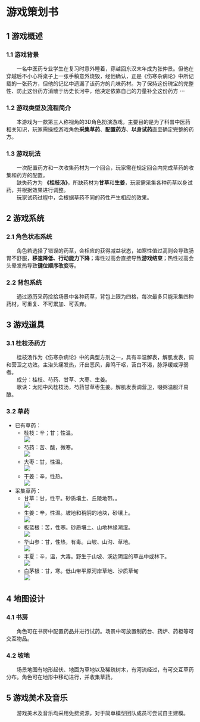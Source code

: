# 游戏策划书
## 1 游戏概述
### 1.1 游戏背景
&emsp;&emsp;一名中医药专业学生在复习时意外睡着，穿越回东汉末年成为张仲景。但他在穿越后不小心将桌子上一张手稿意外烧毁，经他确认，正是《伤寒杂病论》中所记载的一张药方，但他的记忆中遗漏了该药方的几味药材。为了保持这份瑰宝的完整性、防止这份药方消散于历史长河中，他决定依靠自己的力量补全这份药方 $\cdots$   
### 1.2 游戏类型及流程简介
&emsp;&emsp;本游戏为一款第三人称视角的3D角色扮演游戏，主要目的是为了科普中医药相关知识，玩家需操控游戏角色**采集草药**、**配置药方**、**以身试药**直至确定完整的药方。
### 1.3 游戏玩法
&emsp;&emsp;一次配置药方和一次收集药材为一个回合，玩家需在规定回合内完成草药的收集和药方的配置。  
&emsp;&emsp;缺失药方为 **《桂枝汤》**，所缺药材为**甘草**和**生姜**，玩家需采集各种药草以身试药，并根据效果进行调整。  
&emsp;&emsp;玩家试药过程中，会根据草药不同的药性产生相应的效果。
## 2 游戏系统
### 2.1 角色状态系统
&emsp;&emsp;角色若选择了错误的药草，会相应的获得减益状态，如寒性值过高则会导致肠胃不舒服，**移速降低、行动能力下降**；毒性过高会直接导致**游戏结束**；热性过高会头晕发热导致**键位顺序改变**等。
### 2.2 背包系统
&emsp;&emsp;通过游历采药捡拾场景中各种药草，背包上限为四格，每次最多只能采集四种药材，可重复、不可累加、可丢弃。
## 3 游戏道具
### 3.1 桂枝汤药方
&emsp;&emsp;桂枝汤作为《伤寒杂病论》中的典型方剂之一，具有辛温解表，解肌发表，调和营卫之功效。主治头痛发热，汗出恶风，鼻鸣干呕，苔白不渴，脉浮缓或浮弱者。  
&emsp;&emsp;成分：桂枝、芍药、甘草、大枣、生姜。  
&emsp;&emsp;歌诀：太阳中风桂枝汤，芍药甘草枣生姜。解肌发表调营卫，啜粥温服汗易酿。
### 3.2 草药
* 已有草药：
  * 桂枝：辛；甘；性温。  
    <img src = "https://image.zhongyibaike.com/image/%E6%A1%82%E6%9E%9D/%E6%A1%82%E6%9E%9D.jpg">
  * 芍药：苦、酸，微寒。  
    <img src = "https://www.yixue.com/images/thumb/b/b6/Bkmyg.jpg/300px-Bkmyg.jpg">
  * 大枣：甘，性温。  
    <img src = "https://www.yixue.com/images/4/41/Bk0xd.jpg">
  * 干姜：辛，性热。  
    <img src = "https://www.yixue.com/images/2/22/Bk1ek.jpg">
* 采集草药：
  * 甘草：甘，性平。砂质壤土、丘陵地带。。  
    <img src = "https://www.yixue.com/images/a/a4/Bk1es.jpg">
  * 生姜：辛，性温。坡地和稍阴的地块，砂壤上。  
    <img src = "https://www.yixue.com/images/c/c3/Bk3p1.jpg">
  * 板蓝根：苦，性寒。砂质壤土、山地林缘潮湿。  
    <img src = "https://www.yixue.com/images/a/ad/Bk0bi.jpg">
  * 华山参：甘，性热，有毒。山坡、山沟、草地。  
    <img src = "https://www.yixue.com/images/e/eb/Bk1v3.jpg">
  * 半夏：辛，温，大毒。野生于山坡、溪边阴湿的草丛中或林下。  
    <img src = "https://www.yixue.com/images/thumb/2/2d/Bk0c4.jpg/300px-Bk0c4.jpg">
  * 白茅根：甘，寒。低山带平原河岸草地、沙质草甸  
    <img src = "https://www.yixue.com/images/0/02/Bk08t.jpg">
## 4 地图设计
### 4.1 书房
&emsp;&emsp;角色可在书房中配置药品并进行试药。场景中可放置制药台、药炉、药柜等可交互物品。
### 4.2 坡地
&emsp;&emsp;场景地图有地形起伏、地面为草地以及稀疏树木，有河流经过，有可交互草药分布。角色可在地形中移动进行，并收集草药。
## 5 游戏美术及音乐
&emsp;&emsp;游戏美术及音乐均采用免费资源，对于简单模型团队成员可尝试自主建模。
